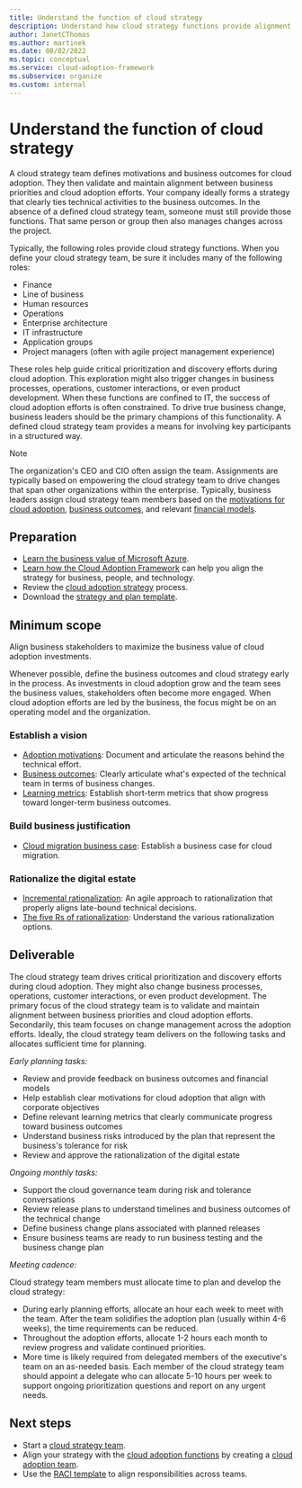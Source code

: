 ```yaml
---
title: Understand the function of cloud strategy
description: Understand how cloud strategy functions provide alignment between business outcomes and cloud adoption efforts.
author: JanetCThomas
ms.author: martinek
ms.date: 08/02/2022
ms.topic: conceptual
ms.service: cloud-adoption-framework
ms.subservice: organize
ms.custom: internal
---
```


# Understand the function of cloud strategy

A cloud strategy team defines motivations and business outcomes for cloud adoption. They then validate and maintain alignment between business priorities and cloud adoption efforts. Your company ideally forms a strategy that clearly ties technical activities to the business outcomes. In the absence of a defined cloud strategy team, someone must still provide those functions. That same person or group then also manages changes across the project.

Typically, the following roles provide cloud strategy functions. When you define your cloud strategy team, be sure it includes many of the following roles:

- Finance
- Line of business
- Human resources
- Operations
- Enterprise architecture
- IT infrastructure
- Application groups
- Project managers (often with agile project management experience)

These roles help guide critical prioritization and discovery efforts during cloud adoption. This exploration might also trigger changes in business processes, operations, customer interactions, or even product development. When these functions are confined to IT, the success of cloud adoption efforts is often constrained. To drive true business change, business leaders should be the primary champions of this functionality. A defined cloud strategy team provides a means for involving key participants in a structured way.

> [!NOTE]
> The organization's CEO and CIO often assign the team. Assignments are typically based on empowering the cloud strategy team to drive changes that span other organizations within the enterprise. Typically, business leaders assign cloud strategy team members based on the [motivations for cloud adoption](../strategy/motivations.md), [business outcomes](../strategy/business-outcomes/index.md), and relevant [financial models](../strategy/cloud-migration-business-case.md).

## Preparation

- [Learn the business value of Microsoft Azure](/training/paths/learn-business-value-of-azure/).
- [Learn how the Cloud Adoption Framework](/training/modules/microsoft-cloud-adoption-framework-for-azure/) can help you align the strategy for business, people, and technology.
- Review the [cloud adoption strategy](../strategy/index.md) process.
- Download the [strategy and plan template](https://raw.githubusercontent.com/microsoft/CloudAdoptionFramework/master/plan/cloud-adoption-framework-strategy-and-plan-template.docx).

## Minimum scope

Align business stakeholders to maximize the business value of cloud adoption investments.

Whenever possible, define the business outcomes and cloud strategy early in the process. As investments in cloud adoption grow and the team sees the business values, stakeholders often become more engaged. When cloud adoption efforts are led by the business, the focus might be on an operating model and the organization.

### Establish a vision

- [Adoption motivations](../strategy/motivations.md): Document and articulate the reasons behind the technical effort.
- [Business outcomes](../strategy/business-outcomes/index.md): Clearly articulate what's expected of the technical team in terms of business changes.
- [Learning metrics](../strategy/learning-metrics.md): Establish short-term metrics that show progress toward longer-term business outcomes.

### Build business justification

- [Cloud migration business case](../strategy/cloud-migration-business-case.md): Establish a business case for cloud migration.

### Rationalize the digital estate

- [Incremental rationalization](../digital-estate/rationalize.md): An agile approach to rationalization that properly aligns late-bound technical decisions.
- [The five Rs of rationalization](../digital-estate/5-rs-of-rationalization.md): Understand the various rationalization options.

## Deliverable

The cloud strategy team drives critical prioritization and discovery efforts during cloud adoption. They might also change business processes, operations, customer interactions, or even product development. The primary focus of the cloud strategy team is to validate and maintain alignment between business priorities and cloud adoption efforts. Secondarily, this team focuses on change management across the adoption efforts. Ideally, the cloud strategy team delivers on the following tasks and allocates sufficient time for planning.

*Early planning tasks:*

- Review and provide feedback on business outcomes and financial models
- Help establish clear motivations for cloud adoption that align with corporate objectives
- Define relevant learning metrics that clearly communicate progress toward business outcomes
- Understand business risks introduced by the plan that represent the business's tolerance for risk
- Review and approve the rationalization of the digital estate

*Ongoing monthly tasks:*

- Support the cloud governance team during risk and tolerance conversations
- Review release plans to understand timelines and business outcomes of the technical change
- Define business change plans associated with planned releases
- Ensure business teams are ready to run business testing and the business change plan

*Meeting cadence:*

Cloud strategy team members must allocate time to plan and develop the cloud strategy:

- During early planning efforts, allocate an hour each week to meet with the team. After the team solidifies the adoption plan (usually within 4-6 weeks), the time requirements can be reduced.
- Throughout the adoption efforts, allocate 1-2 hours each month to review progress and validate continued priorities.
- More time is likely required from delegated members of the executive's team on an as-needed basis. Each member of the cloud strategy team should appoint a delegate who can allocate 5-10 hours per week to support ongoing prioritization questions and report on any urgent needs.

## Next steps

- Start a [cloud strategy team](../get-started/team/cloud-strategy.md).
- Align your strategy with the [cloud adoption functions](./cloud-adoption.md) by creating a [cloud adoption team](../get-started/team/cloud-adoption.md).
- Use the [RACI template](https://raw.githubusercontent.com/microsoft/CloudAdoptionFramework/master/organize/raci-template.xlsx) to align responsibilities across teams.
